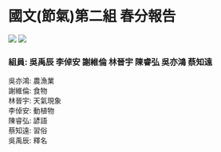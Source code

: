 # 國文(節氣)第二組 春分報告
![](https://img.shields.io/badge/WebSlides-6748F5?style=for-the-badge&logo=Microsoft%20PowerPoint&logoColor=white) ![](https://img.shields.io/badge/Github%20Pages-gray?style=for-the-badge&logo=GitHub&logoColor=white)
### 組員: 吳禹辰 李倬安 謝維倫 林晉宇 陳睿弘 吳亦鴻 蔡知遠<br>
吳亦鴻: 農漁業<br>
謝維倫: 食物<br>
林晉宇: 天氣現象<br>
李倬安: 動植物<br>
陳睿弘: 諺語<br>
蔡知遠: 習俗<br>
吳禹辰: 釋名<br>
